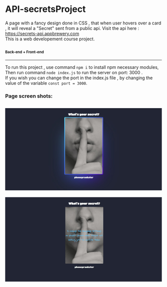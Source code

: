 # API-secretsProject
A page with a fancy design done in CSS , that when user hovers over a card , it will reveal a "Secret" sent from a public api. Visit the api here : https://secrets-api.appbrewery.com
<br/>This is a web developement course project. 
#### <sub>Back-end + Front-end</sub>
---
To run this project , use command `npm i` to install npm necessary modules,<br/>
Then run command `node index.js` to run the server on port: 3000 .<br/>
If you wish you can change the port in the index.js file , by changing the value of the variable `const port = 3000`.

### Page screen shots:

![home page](https://github.com/pouriavj/API-secretsProject/blob/main/screenshot1.jpg?raw=true)
---
![home page](https://github.com/pouriavj/API-secretsProject/blob/main/screenshot2.jpg?raw=true)
